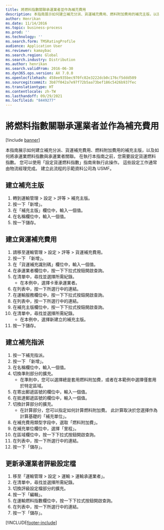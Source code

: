 ```yaml
---
title: 將燃料指數關聯承運業者並作為補充費用
description: 本指南展示如何建立補充分派、貨運補充費用、燃料附加費用的補充主版，以及如何將承運業燃料指數與承運業者關聯。
author: Henrikan
ms.date: 11/14/2016
ms.topic: business-process
ms.prod: ''
ms.technology: ''
ms.search.form: TMSRatingProfile
audience: Application User
ms.reviewer: kamaybac
ms.search.region: Global
ms.search.industry: Distribution
ms.author: henrikan
ms.search.validFrom: 2016-06-30
ms.dyn365.ops.version: AX 7.0.0
ms.openlocfilehash: 458ee935bec970fc02e3222dcb0c176cf5ddd509
ms.sourcegitcommit: 3b87f042a7e97f72b5aa73bef186c5426b937fec
ms.translationtype: HT
ms.contentlocale: zh-TW
ms.lasthandoff: 09/29/2021
ms.locfileid: "8449277"
---
```

# <a name="associate-a-fuel-index-with-a-carrier-as-an-accessorial-charge"></a>將燃料指數關聯承運業者並作為補充費用

[!include [banner](../../includes/banner.md)]

本指南展示如何建立補充分派、貨運補充費用、燃料附加費用的補充主版，以及如何將承運業燃料指數與承運業者關聯。 在執行本指南之前，您需要設定貨運燃料指數。 您可以使用「設定貨運燃料指數」指南來執行此操作。 這些設定工作通常由物流經理完成。 建立此流程的示範資料公司為 USMF。


## <a name="create-an-accessorial-master"></a>建立補充主版
1. 轉到運輸管理 > 設定 > 評等 > 補充主版。
2. 按一下「新增」。
3. 在「補充主版」欄位中，輸入一個值。
4. 在名稱欄位中，輸入一個值。
5. 按一下儲存。

## <a name="create-a-carrier-accessorial-charge"></a>建立貨運補充費用
1. 請移至運輸管理 > 設定 > 評等 > 貨運補充費用。
2. 按一下 「新增」。
3. 在「貨運補充識別碼」欄位中，輸入一個值。
4. 在承運業者欄位中，按一下下拉式按鈕開啟查詢。
5. 在清單中，尋找並選擇所需紀錄。
    * 在本例中，選擇卡車承運業者。  
6. 在列表中，按一下所選行中的連結。
7. 在運輸服務欄位中，按一下下拉式按鈕開啟查詢。
8. 在列表中，按一下所選行中的連結。
9. 在補充主版欄位中，按一下下拉式按鈕開啟查詢。
10. 在清單中，尋找並選擇所需紀錄。
    * 在本例中，選擇新建立的補充主版。  
11. 按一下儲存。

## <a name="create-an-accessorial-assignment"></a>建立補充指派
1. 按一下補充指派。
2. 按一下 「新增」。
3. 在名稱欄位中，輸入一個值。
4. 切換準則部分的擴充。
    * 在準則中，您可以選擇總是套用燃料附加費，或者在本範例中選擇僅套用於特定區域。  
5. 在寄出郵遞區號的欄位中，輸入一個值。
6. 在抵達郵遞區號的欄位中，輸入一個值。
7. 切換計算部分的擴充。
    * 在計算部分，您可以指定如何計算燃料附加費。 此計算取決於您選擇作為計算基礎的「補充單位」。  
8. 在補充費用類型字段中，選取「燃料附加費」。
9. 在補充單位欄位中，選擇「里程」。
10. 在區域欄位中，按一下下拉式按鈕開啟查詢。
11. 在列表中，按一下所選行中的連結。
12. 按一下「儲存」。

## <a name="update-the-carrier-rating-profile"></a>更新承運業者評級設定檔
1. 移至「運輸管理 > 設定 > 運輸 > 運輸承運業者」。
2. 在清單中，尋找並選擇所需紀錄。
3. 切換評級設定檔部分的擴充。
4. 按一下「編輯」。
5. 在運輸燃料指數欄位中，按一下下拉式按鈕開啟查詢。
6. 在列表中，按一下所選行中的連結。
7. 按一下「儲存」。



[!INCLUDE[footer-include](../../../includes/footer-banner.md)]
